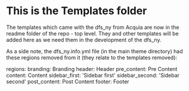 # This is the Templates folder

The templates which came with the dfs_ny from Acquia are now in the readme folder of the repo - top level. They and other templates will be added here as we need them in the development of the dfs_ny.

As a side note, the dfs_ny.info.yml file (in the main theme directory) had these regions removed from it (they relate to the templates removed):

regions:
  branding: Branding
  header: Header
  pre_content: Pre Content
  content: Content
  sidebar_first: 'Sidebar first'
  sidebar_second: 'Sidebar second'
  post_content: Post Content
  footer: Footer